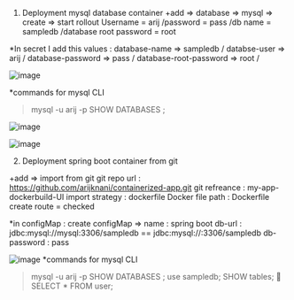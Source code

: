 1.	Deployment mysql database container
+add => database => mysql => create => start rollout
Username = arij /password = pass /db name = sampledb /database root password = root

*In secret I add this values :
database-name => sampledb /
databse-user => arij /
database-password => pass /
database-root-password => root /

![image](https://github.com/arijknani/containerized-app/assets/118684147/a3cb339b-4da2-4322-879b-09c841806256)

*commands for mysql CLI
> mysql -u arij -p
> SHOW DATABASES ;
> 
![image](https://github.com/arijknani/containerized-app/assets/118684147/9dfa8ab2-7c2f-4b57-a21d-9afe764ac25b)

![image](https://github.com/arijknani/containerized-app/assets/118684147/7f55d611-cd81-4713-9351-7825c3c14090)


2.	Deployment spring boot  container from git
   
+add => import from git 
git repo url : https://github.com/arijknani/containerized-app.git
git refreance : my-app-dockerbuild-UI
import strategy : dockerfile 
Docker file path : Dockerfile 
create route = checked 

*in configMap : create configMap => 
name : spring boot 
db-url : jdbc:mysql://mysql:3306/sampledb  == jdbc:mysql://<service-name>:3306/sampledb
db-password : pass

![image](https://github.com/arijknani/containerized-app/assets/118684147/c3b3f755-ee7c-475d-8d4d-fb01d14a2dc4)
*commands for mysql CLI 
> mysql -u arij -p
> SHOW DATABASES ;
> use sampledb;
> SHOW tables;
> 	SELECT * FROM user;

